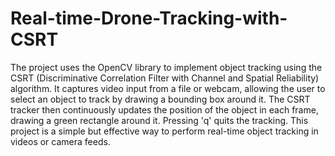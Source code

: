# Real-time-Drone-Tracking-with-CSRT


The project uses the OpenCV library to implement object tracking using the CSRT (Discriminative Correlation Filter with Channel and Spatial Reliability) algorithm. It captures video input from a file or webcam, allowing the user to select an object to track by drawing a bounding box around it. The CSRT tracker then continuously updates the position of the object in each frame, drawing a green rectangle around it. Pressing 'q' quits the tracking. This project is a simple but effective way to perform real-time object tracking in videos or camera feeds.

